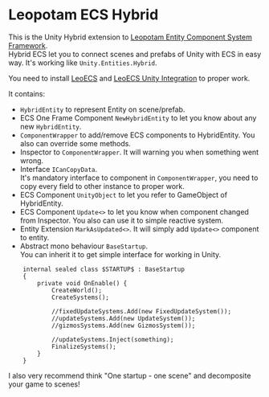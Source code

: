 ﻿# Leopotam ECS Hybrid
This is the Unity Hybrid extension to [Leopotam Entity Component System Framework](https://github.com/Leopotam/ecs).\
Hybrid ECS let you to connect scenes and prefabs of Unity with ECS in easy way. It's working like `Unity.Entities.Hybrid`.

You need to install [LeoECS](https://github.com/Leopotam/ecs) and [LeoECS Unity Integration](https://github.com/Leopotam/ecs-unityintegration) to proper work.

It contains:
- `HybridEntity` to represent Entity on scene/prefab.
- ECS One Frame Component `NewHybridEntity` to let you know about any new `HybridEntity`.
- `ComponentWrapper` to add/remove ECS components to HybridEntity. You also can override some methods.
- Inspector to `ComponentWrapper`. It will warning you when something went wrong.
- Interface `ICanCopyData`.\
It's mandatory interface to component in `ComponentWrapper`, you need to copy every field to other instance to proper work.
- ECS Component `UnityObject` to let you refer to GameObject of HybridEntity.
- ECS Component `Update<>` to let you know when component changed from Inspector. You also can use it to simple reactive system.
- Entity Extension `MarkAsUpdated<>`. It will simply add `Update<>` component to entity.
- Abstract mono behaviour `BaseStartup`.\
You can inherit it to get simple interface for working in Unity.
```
    internal sealed class $STARTUP$ : BaseStartup 
    {
		private void OnEnable() {
			CreateWorld();
			CreateSystems();
			
			//fixedUpdateSystems.Add(new FixedUpdateSystem());
			//updateSystems.Add(new UpdateSystem());
			//gizmosSystems.Add(new GizmosSystem());

			//updateSystems.Inject(something);
			FinalizeSystems();
		}
	}
```

I also very recommend think "One startup - one scene" and decomposite your game to scenes!